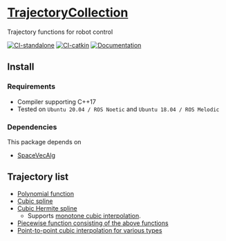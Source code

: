 # [TrajectoryCollection](https://github.com/isri-aist/TrajectoryCollection)
Trajectory functions for robot control

[![CI-standalone](https://github.com/isri-aist/TrajectoryCollection/actions/workflows/ci-standalone.yaml/badge.svg)](https://github.com/isri-aist/TrajectoryCollection/actions/workflows/ci-standalone.yaml)
[![CI-catkin](https://github.com/isri-aist/TrajectoryCollection/actions/workflows/ci-catkin.yaml/badge.svg)](https://github.com/isri-aist/TrajectoryCollection/actions/workflows/ci-catkin.yaml)
[![Documentation](https://img.shields.io/badge/doxygen-online-brightgreen?logo=read-the-docs&style=flat)](https://isri-aist.github.io/TrajectoryCollection/)

## Install

### Requirements
- Compiler supporting C++17
- Tested on `Ubuntu 20.04 / ROS Noetic` and `Ubuntu 18.04 / ROS Melodic`

### Dependencies
This package depends on
- [SpaceVecAlg](https://github.com/jrl-umi3218/SpaceVecAlg)

## Trajectory list
- [Polynomial function](https://isri-aist.github.io/TrajectoryCollection/doxygen/classTrajColl_1_1Polynomial.html#details)
- [Cubic spline](https://isri-aist.github.io/TrajectoryCollection/doxygen/classTrajColl_1_1CubicSpline.html#details)
- [Cubic Hermite spline](https://isri-aist.github.io/TrajectoryCollection/doxygen/classTrajColl_1_1CubicHermiteSpline.html#details)
  - Supports [monotone cubic interpolation](https://isri-aist.github.io/TrajectoryCollection/doxygen/classTrajColl_1_1CubicHermiteSpline.html#a16e338fa43dfa5abc78b3103a7bf28db).
- [Piecewise function consisting of the above functions](https://isri-aist.github.io/TrajectoryCollection/doxygen/classTrajColl_1_1PiecewiseFunc.html#details)
- [Point-to-point cubic interpolation for various types](https://isri-aist.github.io/TrajectoryCollection/doxygen/classTrajColl_1_1CubicInterpolator.html#details)
